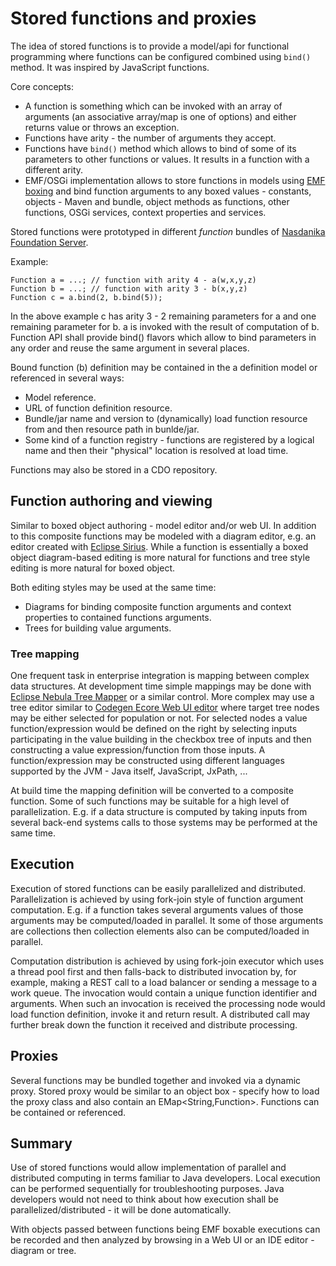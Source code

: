 # Stored functions and proxies

The idea of stored functions is to provide a model/api for functional programming where functions can be configured combined using ``bind()`` method. 
It was inspired by JavaScript functions.

Core concepts:
- A function is something which can be invoked with an array of arguments (an associative array/map is one of options) and either returns value or throws an exception.
- Functions have arity - the number of arguments they accept.
- Functions have ``bind()`` method which allows to bind of some of its parameters to other functions or values. It results in a function with a different arity.
- EMF/OSGi implementation allows to store functions in models using [EMF boxing](emf-boxing.html) and bind function arguments to any boxed values - constants, objects - Maven and bundle, object methods as functions, other functions, OSGi services, context properties and services.

Stored functions were prototyped in different *function* bundles of [Nasdanika Foundation Server](https://github.com/Nasdanika/server/tree/before-cleanup).

Example:

```
Function a = ...; // function with arity 4 - a(w,x,y,z)
Function b = ...; // function with arity 3 - b(x,y,z)
Function c = a.bind(2, b.bind(5));
```

In the above example c has arity 3 - 2 remaining parameters for a and one remaining parameter for b. a is invoked with the result of computation of b.
Function API shall provide bind() flavors which allow to bind parameters in any order and reuse the same argument in several places. 

Bound function (b) definition may be contained in the a definition model or referenced in several ways:
- Model reference.
- URL of function definition resource.
- Bundle/jar name and version to (dynamically) load function resource from and then resource path in bunlde/jar.
- Some kind of a function registry - functions are registered by a logical name and then their "physical" location is resolved at load time.

Functions may also be stored in a CDO repository.

## Function authoring and viewing

Similar to boxed object authoring - model editor and/or web UI. 
In addition to this composite functions may be modeled with a diagram editor, e.g. an editor created with [Eclipse Sirius](https://www.eclipse.org/sirius/). 
While a function is essentially a boxed object diagram-based editing is more natural for functions and tree style editing is more natural for boxed object. 

Both editing styles may be used at the same time:
- Diagrams for binding composite function arguments and context properties to contained functions arguments.
- Trees for building value arguments.      

### Tree mapping

One frequent task in enterprise integration is mapping between complex data structures. 
At development time simple mappings may be done with [Eclipse Nebula Tree Mapper](https://www.eclipse.org/nebula/widgets/treemapper/treemapper.php) or a similar control.
More complex may use a tree editor similar to [Codegen Ecore Web UI editor](https://github.com/nasdanika/codegen-ecore-web-ui) where target tree nodes may be either selected for population or not. 
For selected nodes a value function/expression would be defined on the right by selecting inputs participating in the value building in the checkbox tree of inputs
and then constructing a value expression/function from those inputs. A function/expression may be constructed using different languages supported by the JVM - Java itself, JavaScript, JxPath, ...

At build time the mapping definition will be converted to a composite function. 
Some of such functions may be suitable for a high level of parallelization. E.g. if a data structure is computed by taking inputs from several back-end systems calls to those systems may be performed at the same time.   

## Execution

Execution of stored functions can be easily parallelized and distributed. Parallelization is achieved by using fork-join style of function argument computation. 
E.g. if a function takes several arguments values of those arguments may be computed/loaded in parallel. It some of those arguments are collections then collection
elements also can be computed/loaded in parallel.

Computation distribution is achieved by using fork-join executor which uses a thread pool first and then falls-back to distributed invocation by, for example, making a REST call to a load balancer or sending a message to a work queue. The invocation would contain a unique function identifier and arguments. 
When such an invocation is received the processing node would load function definition, invoke it and return result. 
A distributed call may further break down the function it received and distribute processing. 

## Proxies

Several functions may be bundled together and invoked via a dynamic proxy. Stored proxy would be similar to an object box - specify how to load the proxy class
and also contain an EMap<String,Function>. Functions can be contained or referenced. 

## Summary 

Use of stored functions would allow implementation of parallel and distributed computing in terms familiar to Java developers.
Local execution can be performed sequentially for troubleshooting purposes. 
Java developers would not need to think about how execution shall be parallelized/distributed - it will be done automatically.

With objects passed between functions being EMF boxable executions can be recorded and then analyzed by browsing in a Web UI or an IDE editor - diagram or tree.   

